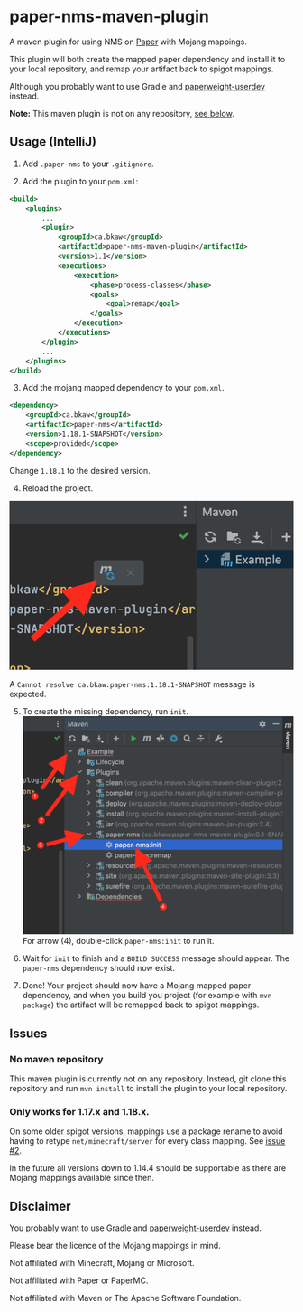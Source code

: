 # paper-nms-maven-plugin
A maven plugin for using NMS on [Paper](https://github.com/PaperMC/Paper) with Mojang mappings.

This plugin will both create the mapped paper dependency and install it to your local repository, and remap your artifact back to spigot mappings.

Although you probably want to use Gradle and [paperweight-userdev](https://github.com/PaperMC/paperweight-test-plugin) instead.

**Note:** This maven plugin is not on any repository, [see below](#no-maven-repository).

## Usage (IntelliJ)
1. Add `.paper-nms` to your `.gitignore`.

2. Add the plugin to your `pom.xml`:
```xml
<build>
    <plugins>
        ...
        <plugin>
            <groupId>ca.bkaw</groupId>
            <artifactId>paper-nms-maven-plugin</artifactId>
            <version>1.1</version>
            <executions>
                <execution>
                    <phase>process-classes</phase>
                    <goals>
                        <goal>remap</goal>
                    </goals>
                </execution>
            </executions>
        </plugin>
        ...
    </plugins>
</build>
```

3. Add the mojang mapped dependency to your `pom.xml`.
```xml
<dependency>
    <groupId>ca.bkaw</groupId>
    <artifactId>paper-nms</artifactId>
    <version>1.18.1-SNAPSHOT</version>
    <scope>provided</scope>
</dependency>
```

Change `1.18.1` to the desired version.

4. Reload the project.

![Press the "Load Maven Changes" button](docs/img/step-3.png)

A `Cannot resolve ca.bkaw:paper-nms:1.18.1-SNAPSHOT` message is expected.

5. To create the missing dependency, run `init`.
![Instructions for running the paper-nms:init maven goal](docs/img/step-4.png)
For arrow (4), double-click `paper-nms:init` to run it.

6. Wait for `init` to finish and a `BUILD SUCCESS` message should appear. The `paper-nms` dependency should now exist.

7. Done! Your project should now have a Mojang mapped paper dependency, and when you build you project (for example with `mvn package`) the artifact will be remapped back to spigot mappings.

## Issues
### No maven repository
This maven plugin is currently not on any repository. Instead, git clone this repository and run `mvn install` to install the plugin to your local repository.

### Only works for 1.17.x and 1.18.x.
On some older spigot versions, mappings use a package rename to avoid having to retype `net/minecraft/server` for every class mapping. See [issue #2](https://github.com/Alvinn8/paper-nms-maven-plugin/issues/2).

In the future all versions down to 1.14.4 should be supportable as there are Mojang mappings available since then.

## Disclaimer
You probably want to use Gradle and [paperweight-userdev](https://github.com/PaperMC/paperweight-test-plugin) instead.

Please bear the licence of the Mojang mappings in mind.

Not affiliated with Minecraft, Mojang or Microsoft.

Not affiliated with Paper or PaperMC.

Not affiliated with Maven or The Apache Software Foundation.
